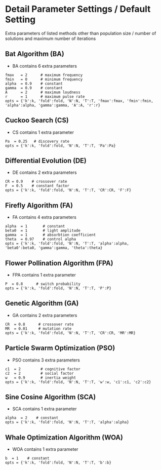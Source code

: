 # Detail Parameter Settings / Default Setting
Extra parameters of listed methods other than population size / number of solutions and maximum number of iterations

## Bat Algorithm (BA)
* BA contains 6 extra parameters
```code 
fmax   = 2      # maximum frequency
fmin   = 0      # minimum frequency
alpha  = 0.9    # constant
gamma  = 0.9    # constant
A      = 2      # maximum loudness
r      = 1      # maximum pulse rate
opts = {'k':k, 'fold':fold, 'N':N, 'T':T, 'fmax':fmax, 'fmin':fmin, 'alpha':alpha, 'gamma':gamma, 'A':A, 'r':r}
```

## Cuckoo Search (CS)
* CS contains 1 extra parameter
```code 
Pa  = 0.25   # discovery rate
opts = {'k':k, 'fold':fold, 'N':N, 'T':T, 'Pa':Pa}
```

## Differential Evolution (DE)
* DE contains 2 extra parameters
```code 
CR = 0.9    # crossover rate
F  = 0.5    # constant factor
opts = {'k':k, 'fold':fold, 'N':N, 'T':T, 'CR':CR, 'F':F}
```

## Firefly Algorithm (FA)
* FA contains 4 extra parameters
```code 
alpha  = 1       # constant
beta0  = 1       # light amplitude
gamma  = 1       # absorbtion coefficient
theta  = 0.97    # control alpha
opts = {'k':k, 'fold':fold, 'N':N, 'T':T, 'alpha':alpha, 'beta0':beta0, 'gamma':gamma, 'theta':theta}
```

## Flower Pollination Algorithm (FPA)
* FPA contains 1 extra parameter
```code 
P  = 0.8      # switch probability
opts = {'k':k, 'fold':fold, 'N':N, 'T':T, 'P':P}
```

## Genetic Algorithm (GA)
* GA contains 2 extra parameters
```code 
CR  = 0.8      # crossover rate
MR  = 0.01     # mutation rate
opts = {'k':k, 'fold':fold, 'N':N, 'T':T, 'CR':CR, 'MR':MR}
```

## Particle Swarm Optimization (PSO)
* PSO contains 3 extra parameters
```code 
c1  = 2         # cognitive factor
c2  = 2         # social factor 
w   = 0.9       # inertia weight
opts = {'k':k, 'fold':fold, 'N':N, 'T':T, 'w':w, 'c1':c1, 'c2':c2}
```

## Sine Cosine Algorithm (SCA)
* SCA contains 1 extra parameter
```code
alpha  = 2    # constant
opts = {'k':k, 'fold':fold, 'N':N, 'T':T, 'alpha':alpha}
```


## Whale Optimization Algorithm (WOA)
* WOA contains 1 extra parameter
```code
b  = 1    # constant
opts = {'k':k, 'fold':fold, 'N':N, 'T':T, 'b':b}
```



